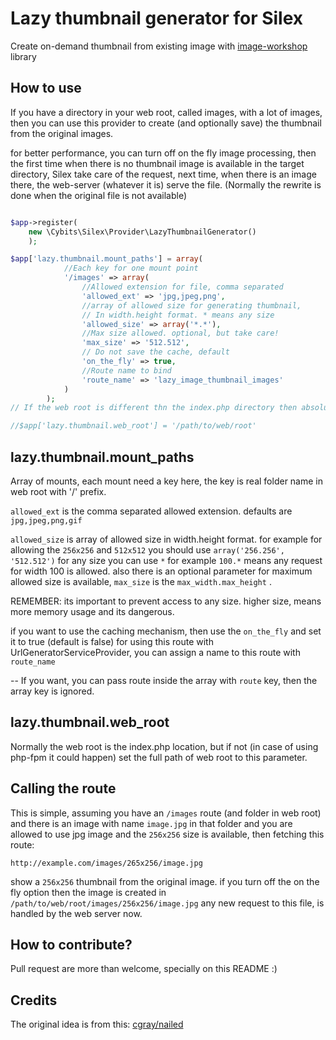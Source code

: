 Lazy thumbnail generator for Silex
==================================

Create on-demand thumbnail from existing image with [image-workshop][1] library

How to use
----------
If you have a directory in your web root, called images, with a lot of images,
then you can use this provider to create (and optionally save) the thumbnail from the original images.

for better performance, you can turn off on the fly image processing, then the first time
when there is no thumbnail image is available in the target directory, Silex take care of the request,
next time, when there is an image there, the web-server (whatever it is) serve the file.
(Normally the rewrite is done when the original file is not available)

```php

$app->register(
    new \Cybits\Silex\Provider\LazyThumbnailGenerator()
    );

$app['lazy.thumbnail.mount_paths'] = array(
            //Each key for one mount point
            '/images' => array(
                //Allowed extension for file, comma separated
                'allowed_ext' => 'jpg,jpeg,png',
                //array of allowed size for generating thumbnail,
                // In width.height format. * means any size
                'allowed_size' => array('*.*'),
                //Max size allowed. optional, but take care!
                'max_size' => '512.512',
                // Do not save the cache, default
                'on_the_fly' => true,
                //Route name to bind
                'route_name' => 'lazy_image_thumbnail_images'
            )
        );
// If the web root is different thn the index.php directory then absolute path to the web root is required

//$app['lazy.thumbnail.web_root'] = '/path/to/web/root'
```
lazy.thumbnail.mount_paths
--------------------------

Array of mounts, each mount need a key here, the key is real folder name in web root with '/' prefix.

```allowed_ext``` is the comma separated allowed extension. defaults are ```jpg,jpeg,png,gif```

```allowed_size``` is array of allowed size in width.height format. for example for allowing the ```256x256``` and
```512x512``` you should use ```array('256.256', '512.512')``` for any size you can use ```*``` for example ```100.*```
means any request for width 100 is allowed.
also there is an optional parameter for maximum allowed size is available, ```max_size``` is the
```max_width.max_height```  .

REMEMBER: its important to prevent access to any size. higher size, means more memory usage and its dangerous.

if you want to use the caching mechanism, then use the ```on_the_fly``` and set it to true (default is false)
for using this route with UrlGeneratorServiceProvider, you can assign a name to this route with ```route_name```

-- If you want, you can pass route inside the array with ```route``` key, then the array key is ignored.

lazy.thumbnail.web_root
-----------------------

Normally the web root is the index.php location, but if not (in case of using php-fpm it could happen)
set the full path of web root to this parameter.

Calling the route
-----------------

This is simple, assuming you have an ```/images``` route (and folder in web root) and there is an image with name
```image.jpg```  in that folder and you are allowed to use jpg image and the ```256x256``` size is available,
then fetching this route:

```
http://example.com/images/265x256/image.jpg
```

show a ```256x256``` thumbnail from the original image. if you turn off the on the fly option then the image is
created in ```/path/to/web/root/images/256x256/image.jpg``` any new request to this file, is handled by the web server
now.

How to contribute?
------------------

Pull request are more than welcome, specially on this README :)

Credits
-------

The original idea is from this: [cgray/nailed][2]

[1]: http://phpimageworkshop.com
[2]: https://github.com/cgray/nailed